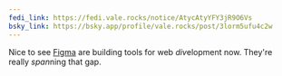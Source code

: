 ```yaml
---
fedi_link: https://fedi.vale.rocks/notice/AtycAtyYFY3jR9O6Vs
bsky_link: https://bsky.app/profile/vale.rocks/post/3lorm5ufu4c2w
---
```


Nice to see [Figma](https://www.figma.com) are building tools for web *div*elopment now. They're really *span*ning that gap.
